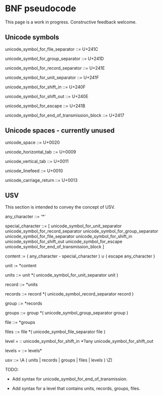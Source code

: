 # BNF pseudocode

This page is a work in progress. Constructive feedback welcome.


## Unicode symbols

unicode_symbol_for_file_separator ::= U+241C

unicode_symbol_for_group_separator ::= U+241D

unicode_symbol_for_record_separator ::= U+241E

unicode_symbol_for_unit_separator ::= U+241F

unicode_symbol_for_shift_in ::= U+240F

unicode_symbol_for_shift_out ::= U+240E

unicode_symbol_for_escape ::= U+241B

unicode_symbol_for_end_of_transmission_block ::= U+2417


## Unicode spaces - currently unused

unicode_space ::= U+0020

unicode_horizontal_tab ::= U+0009

unicode_vertical_tab ::= U+0011

unicode_linefeed ::= U+0010

unicode_carriage_return ::= U+0013


## USV

This section is intended to convey the concept of USV.

any_character ::= '*'

special_character ::= [
    unicode_symbol_for_unit_separator
    unicode_symbol_for_record_separator
    unicode_symbol_for_group_separator
    unicode_symbol_for_file_separator
    unicode_symbol_for_shift_in
    unicode_symbol_for_shift_out
    unicode_symbol_for_escape
    unicode_symbol_for_end_of_transmission_block
]

content := ( any_character - special_character ) ∪ ( escape any_character )

unit := *content

units ::= unit *( unicode_symbol_for_unit_separator unit )

record ::= *units

records ::= record *( unicode_symbol_record_separator record )

group ::= *records

groups ::= group *( unicode_symbol_group_separator group )

file ::= *groups

files ::= file *( unicode_symbol_file_separator file )

level = :: unicode_symbol_for_shift_in *?any unicode_symbol_for_shift_out

levels = ::= levels*

usv ::= \A ( units | records | groups | files | levels ) \Z)

TODO:

* Add syntax for unicode_symbol_for_end_of_transmission.

* Add syntax for a level that contains units, records, groups, files.
